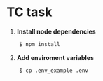 # TC task


1. **Install node dependencies**
```sh
    $ npm install
```

2. **Add enviroment variables**
```sh
    $ cp .env_example .env
```
